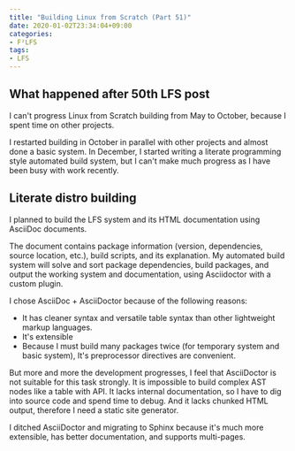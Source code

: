 ```yaml
---
title: "Building Linux from Scratch (Part 51)"
date: 2020-01-02T23:34:04+09:00
categories:
- F²LFS
tags:
- LFS
---
```


## What happened after 50th LFS post

I can't progress Linux from Scratch building from May to October, because I spent time on other projects.

I restarted building in October in parallel with other projects and almost done a basic system. In December, I started writing a literate programming style automated build system, but I can't make much progress as I have been busy with work recently.

## Literate distro building
<!--more-->

I planned to build the LFS system and its HTML documentation using AsciiDoc documents.

The document contains package information (version, dependencies, source location, etc.), build scripts, and its explanation. My automated build system will solve and sort package dependencies, build packages, and output the working system and documentation, using Asciidoctor with a custom plugin.

I chose AsciiDoc + AsciiDoctor because of the following reasons:
- It has cleaner syntax and versatile table syntax than other lightweight markup languages.
- It's extensible
- Because I must build many packages twice (for temporary system and basic system), It's preprocessor directives are convenient.

But more and more the development progresses, I feel that AsciiDoctor is not suitable for this task strongly.
It is impossible to build complex AST nodes like a table with API. It lacks internal documentation, so I have to dig into source code and spend time to debug. And it lacks chunked HTML output, therefore I need a static site generator.

I ditched AsciiDoctor and migrating to Sphinx because it's much more extensible, has better documentation, and supports multi-pages.
